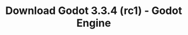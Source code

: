 ---
# Generated by /tools/generators/src/download_archive_generator !!! do not edit by hand !!!
title: 'Download Godot 3.3.4 (rc1) - Godot Engine'
type: 'download/archive'
name: '3.3.4'
flavor: 'rc1'
release_date: '2021-09-29T03:00:00-00:00'
release_notes: 'article/release-candidate-godot-3-3-4-rc-1/'
primaryPlatforms:
  - 'android.apk'
  - 'macos.universal'
  - 'windows.64'
  - 'linux_server.headless.64'
  - 'web'
  - 'templates'
links:
  android.apk:
    name: 'android.apk'
    title: 'Android'
    caption: 'Universal APK (ARM64 + ARMv7 + x86_64 + x86)'
    tags:
      - 'APK download'
      - 'ARM64/v7'
      - 'x86 (64 & 32 bit)'
    hosts:
      github_builds:
        regular: 'https://github.com/godotengine/godot-builds/releases/download/3.3.4-rc1/Godot_v3.3.4-rc1_android_editor.apk'
        mono: '#'
      github:
        regular: 'https://github.com/godotengine/godot/releases/download/3.3.4-rc1/Godot_v3.3.4-rc1_android_editor.apk'
        mono: '#'
  macos.universal:
    name: 'macos.universal'
    title: 'macOS'
    caption: 'Universal (x86_64 + Apple Silicon)'
    tags:
      - 'Intel/Apple Silicon'
      - '64 bit'
    hosts:
      github_builds:
        regular: 'https://github.com/godotengine/godot-builds/releases/download/3.3.4-rc1/Godot_v3.3.4-rc1_osx.universal.zip'
        mono: 'https://github.com/godotengine/godot-builds/releases/download/3.3.4-rc1/Godot_v3.3.4-rc1_mono_osx.universal.zip'
      github:
        regular: 'https://github.com/godotengine/godot/releases/download/3.3.4-rc1/Godot_v3.3.4-rc1_osx.universal.zip'
        mono: 'https://github.com/godotengine/godot/releases/download/3.3.4-rc1/Godot_v3.3.4-rc1_mono_osx.universal.zip'
  windows.64:
    name: 'windows.64'
    title: 'Windows'
    caption: 'Standard (x86_64)'
    tags:
      - '64 bit'
    hosts:
      github_builds:
        regular: 'https://github.com/godotengine/godot-builds/releases/download/3.3.4-rc1/Godot_v3.3.4-rc1_win64.exe.zip'
        mono: 'https://github.com/godotengine/godot-builds/releases/download/3.3.4-rc1/Godot_v3.3.4-rc1_mono_win64.zip'
      github:
        regular: 'https://github.com/godotengine/godot/releases/download/3.3.4-rc1/Godot_v3.3.4-rc1_win64.exe.zip'
        mono: 'https://github.com/godotengine/godot/releases/download/3.3.4-rc1/Godot_v3.3.4-rc1_mono_win64.zip'
  linux_server.headless.64:
    name: 'linux_server.headless.64'
    title: 'Linux Server'
    caption: 'Headless (x86_64)'
    tags:
      - '64 bit'
      - 'Headless'
    hosts:
      github_builds:
        regular: 'https://github.com/godotengine/godot-builds/releases/download/3.3.4-rc1/Godot_v3.3.4-rc1_linux_headless.64.zip'
        mono: 'https://github.com/godotengine/godot-builds/releases/download/3.3.4-rc1/Godot_v3.3.4-rc1_mono_linux_headless_64.zip'
      github:
        regular: 'https://github.com/godotengine/godot/releases/download/3.3.4-rc1/Godot_v3.3.4-rc1_linux_headless.64.zip'
        mono: 'https://github.com/godotengine/godot/releases/download/3.3.4-rc1/Godot_v3.3.4-rc1_mono_linux_headless_64.zip'
  web:
    name: 'web'
    title: 'Web editor'
    caption: ''
    tags:
      - 'Self-hosted'
      - 'Cross-platform'
    hosts:
      github_builds:
        regular: 'https://github.com/godotengine/godot-builds/releases/download/3.3.4-rc1/Godot_v3.3.4-rc1_web_editor.zip'
        mono: '#'
      github:
        regular: 'https://github.com/godotengine/godot/releases/download/3.3.4-rc1/Godot_v3.3.4-rc1_web_editor.zip'
        mono: '#'
  linux.64:
    name: 'linux.64'
    title: 'Linux'
    caption: 'Standard (x86_64)'
    tags:
      - '64 bit'
    hosts:
      github_builds:
        regular: 'https://github.com/godotengine/godot-builds/releases/download/3.3.4-rc1/Godot_v3.3.4-rc1_x11.64.zip'
        mono: 'https://github.com/godotengine/godot-builds/releases/download/3.3.4-rc1/Godot_v3.3.4-rc1_mono_x11_64.zip'
      github:
        regular: 'https://github.com/godotengine/godot/releases/download/3.3.4-rc1/Godot_v3.3.4-rc1_x11.64.zip'
        mono: 'https://github.com/godotengine/godot/releases/download/3.3.4-rc1/Godot_v3.3.4-rc1_mono_x11_64.zip'
  linux.32:
    name: 'linux.32'
    title: 'Linux'
    caption: 'Standard (x86)'
    tags:
      - '32 bit'
    hosts:
      github_builds:
        regular: 'https://github.com/godotengine/godot-builds/releases/download/3.3.4-rc1/Godot_v3.3.4-rc1_x11.32.zip'
        mono: 'https://github.com/godotengine/godot-builds/releases/download/3.3.4-rc1/Godot_v3.3.4-rc1_mono_x11_32.zip'
      github:
        regular: 'https://github.com/godotengine/godot/releases/download/3.3.4-rc1/Godot_v3.3.4-rc1_x11.32.zip'
        mono: 'https://github.com/godotengine/godot/releases/download/3.3.4-rc1/Godot_v3.3.4-rc1_mono_x11_32.zip'
  windows.32:
    name: 'windows.32'
    title: 'Windows'
    caption: 'Standard (x86)'
    tags:
      - '32 bit'
    hosts:
      github_builds:
        regular: 'https://github.com/godotengine/godot-builds/releases/download/3.3.4-rc1/Godot_v3.3.4-rc1_win32.exe.zip'
        mono: 'https://github.com/godotengine/godot-builds/releases/download/3.3.4-rc1/Godot_v3.3.4-rc1_mono_win32.zip'
      github:
        regular: 'https://github.com/godotengine/godot/releases/download/3.3.4-rc1/Godot_v3.3.4-rc1_win32.exe.zip'
        mono: 'https://github.com/godotengine/godot/releases/download/3.3.4-rc1/Godot_v3.3.4-rc1_mono_win32.zip'
  linux_server.64:
    name: 'linux_server.64'
    title: 'Linux Server'
    caption: 'Standard (x86_64)'
    tags:
      - '64 bit'
    hosts:
      github_builds:
        regular: 'https://github.com/godotengine/godot-builds/releases/download/3.3.4-rc1/Godot_v3.3.4-rc1_linux_server.64.zip'
        mono: 'https://github.com/godotengine/godot-builds/releases/download/3.3.4-rc1/Godot_v3.3.4-rc1_mono_linux_server_64.zip'
      github:
        regular: 'https://github.com/godotengine/godot/releases/download/3.3.4-rc1/Godot_v3.3.4-rc1_linux_server.64.zip'
        mono: 'https://github.com/godotengine/godot/releases/download/3.3.4-rc1/Godot_v3.3.4-rc1_mono_linux_server_64.zip'
  aar_library:
    name: 'aar_library'
    title: 'AAR library'
    caption: ''
    tags:
      - 'Android plugins'
      - 'Java'
      - 'Kotlin'
    hosts:
      github_builds:
        regular: 'https://github.com/godotengine/godot-builds/releases/download/3.3.4-rc1/godot-lib.3.3.4.rc1.release.aar'
        mono: 'https://github.com/godotengine/godot-builds/releases/download/3.3.4-rc1/godot-lib.3.3.4.rc1.mono.release.aar'
      github:
        regular: 'https://github.com/godotengine/godot/releases/download/3.3.4-rc1/godot-lib.3.3.4.rc1.release.aar'
        mono: 'https://github.com/godotengine/godot/releases/download/3.3.4-rc1/godot-lib.3.3.4.rc1.mono.release.aar'
  templates:
    name: 'templates'
    title: 'Export templates'
    caption: ''
    tags:
      - 'Used to export your games to all supported platforms'
    hosts:
      github_builds:
        regular: 'https://github.com/godotengine/godot-builds/releases/download/3.3.4-rc1/Godot_v3.3.4-rc1_export_templates.tpz'
        mono: 'https://github.com/godotengine/godot-builds/releases/download/3.3.4-rc1/Godot_v3.3.4-rc1_mono_export_templates.tpz'
      github:
        regular: 'https://github.com/godotengine/godot/releases/download/3.3.4-rc1/Godot_v3.3.4-rc1_export_templates.tpz'
        mono: 'https://github.com/godotengine/godot/releases/download/3.3.4-rc1/Godot_v3.3.4-rc1_mono_export_templates.tpz'
---